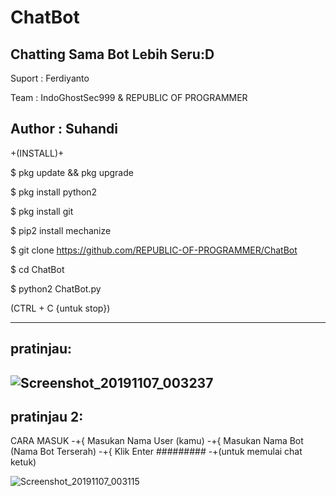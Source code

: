# ChatBot
Chatting Sama Bot Lebih Seru:D
---------------------------------------------------
Suport : Ferdiyanto

Team : IndoGhostSec999 & REPUBLIC OF PROGRAMMER

Author : Suhandi
---------------------------------------------------

+(INSTALL)+

$ pkg update && pkg upgrade

$ pkg install python2

$ pkg install git

$ pip2 install mechanize

$ git clone https://github.com/REPUBLIC-OF-PROGRAMMER/ChatBot

$ cd ChatBot

$ python2 ChatBot.py

(CTRL + C {untuk stop})
  
--------
pratinjau:
---------
![Screenshot_20191107_003237](https://user-images.githubusercontent.com/53260744/68358073-f0a7f180-0149-11ea-864a-364ea01d4a9d.jpg)
---------
pratinjau 2:
---------
CARA MASUK
-+{ Masukan Nama User (kamu)
-+{ Masukan Nama Bot (Nama Bot Terserah)
-+{ Klik Enter
#########
-+(untuk memulai chat ketuk)
  
![Screenshot_20191107_003115](https://user-images.githubusercontent.com/53260744/68358061-ea197a00-0149-11ea-8733-66c2e16f6047.jpg)

